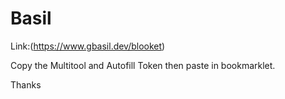 # Basil 
Link:(https://www.gbasil.dev/blooket)

Copy the Multitool and Autofill Token then paste in bookmarklet.

Thanks
